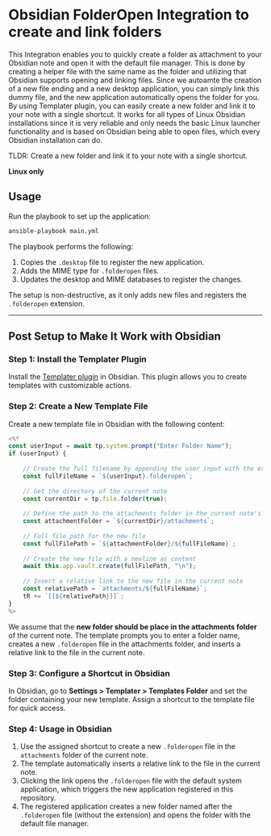 # Obsidian FolderOpen Integration to create and link folders

This Integration enables you to quickly create a folder as attachment to your Obsidian note and open it with the default file manager. This is done by creating a helper file with the same name as the folder and utilizing that Obsidian supports opening and linking files. Since we autoamte the creation of a new file ending and a new desktop application, you can simply link this dummy file, and the new application automatically opens the folder for you. By using Templater plugin, you can easily create a new folder and link it to your note with a single shortcut. It works for all types of Linux Obsidian installations since it is very reliable and only needs the basic Linux launcher functionality and is based on Obsidian being able to open files, which every Obsidian installation can do.

TLDR: Create a new folder and link it to your note with a single shortcut.

**Linux only**

## Usage

Run the playbook to set up the application:

```bash
ansible-playbook main.yml
```

The playbook performs the following:
1. Copies the `.desktop` file to register the new application.
2. Adds the MIME type for `.folderopen` files.
3. Updates the desktop and MIME databases to register the changes.

The setup is non-destructive, as it only adds new files and registers the `.folderopen` extension.

---

## Post Setup to Make It Work with Obsidian

### Step 1: Install the Templater Plugin

Install the [Templater plugin](https://github.com/SilentVoid13/Templater) in Obsidian. This plugin allows you to create templates with customizable actions.

### Step 2: Create a New Template File

Create a new template file in Obsidian with the following content:

```javascript
<%*
const userInput = await tp.system.prompt("Enter Folder Name");
if (userInput) {
    
    // Create the full filename by appending the user input with the extension
    const fullFileName = `${userInput}.folderopen`;
    
    // Get the directory of the current note
    const currentDir = tp.file.folder(true);
    
    // Define the path to the attachments folder in the current note's directory
    const attachmentFolder = `${currentDir}/attachments`;
    
    // Full file path for the new file
    const fullFilePath = `${attachmentFolder}/${fullFileName}`;
    
    // Create the new file with a newline as content
    await this.app.vault.create(fullFilePath, "\n");
    
    // Insert a relative link to the new file in the current note
    const relativePath = `attachments/${fullFileName}`;
    tR += `[[${relativePath}]]`;
}
%>
```
We assume that the **new folder should be place in the attachments folder** of the current note. The template prompts you to enter a folder name, creates a new `.folderopen` file in the attachments folder, and inserts a relative link to the file in the current note.

### Step 3: Configure a Shortcut in Obsidian

In Obsidian, go to **Settings > Templater > Templates Folder** and set the folder containing your new template. Assign a shortcut to the template file for quick access.

### Step 4: Usage in Obsidian

1. Use the assigned shortcut to create a new `.folderopen` file in the `attachments` folder of the current note.
2. The template automatically inserts a relative link to the file in the current note.
3. Clicking the link opens the `.folderopen` file with the default system application, which triggers the new application registered in this repository.
4. The registered application creates a new folder named after the `.folderopen` file (without the extension) and opens the folder with the default file manager.